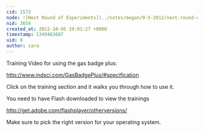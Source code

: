 ```yaml
---
cid: 1573
node: ![Next Round of Experiments](../notes/megan/9-5-2012/next-round-experiments)
nid: 3654
created_at: 2012-10-05 19:01:27 +0000
timestamp: 1349463687
uid: 8
author: sara
---
```


Training Video for using the gas badge plus:

http://www.indsci.com/GasBadgePlus/#specification

Click on the training section and it walks you through how to use it.

You need to have Flash downloaded to view the trainings

http://get.adobe.com/flashplayer/otherversions/

Make sure to pick the right version for your operating system.